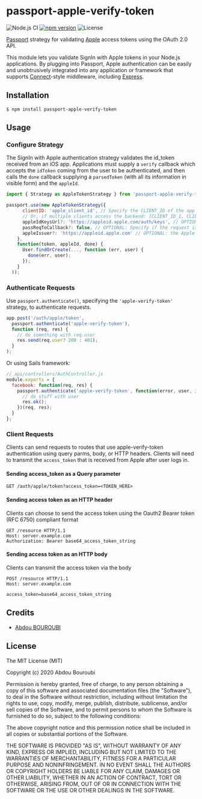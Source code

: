 # passport-apple-verify-token

![Node.js CI](https://github.com/abouroubi/passport-apple-verify-token/workflows/Node.js%20CI/badge.svg)
[![npm version](https://badge.fury.io/js/passport-apple-verify-token.svg)](https://badge.fury.io/js/passport-apple-verify-token)
![License](https://img.shields.io/npm/l/passport-apple-verify-token.svg)


[Passport](http://passportjs.org/) strategy for validating [Apple](https://developer.apple.com/documentation/sign_in_with_apple/sign_in_with_apple_rest_api/authenticating_users_with_sign_in_with_apple)
access tokens using the OAuth 2.0 API.

This module lets you validate SignIn with Apple tokens in your Node.js applications.
By plugging into Passport, Apple authentication can be easily and
unobtrusively integrated into any application or framework that supports
[Connect](http://www.senchalabs.org/connect/)-style middleware, including
[Express](http://expressjs.com/).

## Installation

    $ npm install passport-apple-verify-token

## Usage

### Configure Strategy

The SignIn with Apple authentication strategy validates the id_token received from an iOS app. 
Applications must supply a `verify` callback which accepts the `idToken`
coming from the user to be authenticated, and then calls the `done` callback
supplying a `parsedToken` (with all its information in visible form) and the
`appleId`.

```js
import { Strategy as AppleTokenStrategy } from 'passport-apple-verify-token';

passport.use(new AppleTokenStrategy({
      clientID: 'apple_client_id', // Specify the CLIENT_ID of the app that accesses the backend
      // Or, if multiple clients access the backend: [CLIENT_ID_1, CLIENT_ID_2, CLIENT_ID_3]
      appleIdKeysUrl?: 'https://appleid.apple.com/auth/keys', // OPTIONAL: Specify the url to get Apple auth keys
      passReqToCallback?: false, // OPTIONAL: Specify if the request is passed to callback
      appleIssuer?: 'https://appleid.apple.com' // OPTIONAL: the Apple token issuer
    },
    function(token, appleId, done) {
      User.findOrCreate(..., function (err, user) {
        done(err, user);
      });
    }
  ));
```

### Authenticate Requests

Use `passport.authenticate()`, specifying the `'apple-verify-token'` strategy, to authenticate requests.

```js
app.post('/auth/apple/token',
  passport.authenticate('apple-verify-token'),
  function (req, res) {
    // do something with req.user
    res.send(req.user? 200 : 401);
  }
);
```

Or using Sails framework:

```javascript
// api/controllers/AuthController.js
module.exports = {
  facebook: function(req, res) {
    passport.authenticate('apple-verify-token', function(error, user, info) {
      // do stuff with user
      res.ok();
    })(req, res);
  }
};
```

### Client Requests

Clients can send requests to routes that use apple-verify-token authentication using query parms, body, or HTTP headers. Clients will need to transmit the `access_token` that is received from Apple after user logs in.

#### Sending access_token as a Query parameter

```
GET /auth/apple/token?access_token=<TOKEN_HERE>
```

#### Sending access token as an HTTP header

Clients can choose to send the access token using the Oauth2 Bearer token (RFC 6750) compliant format

```
GET /resource HTTP/1.1
Host: server.example.com
Authorization: Bearer base64_access_token_string
```


#### Sending access token as an HTTP body

Clients can transmit the access token via the body

```
POST /resource HTTP/1.1
Host: server.example.com

access_token=base64_access_token_string
```
  

## Credits

  - [Abdou BOUROUBI](http://github.com/abouroubi)



## License

The MIT License (MIT)

Copyright (c) 2020 Abdou Bouroubi

Permission is hereby granted, free of charge, to any person obtaining a copy
of this software and associated documentation files (the "Software"), to deal
in the Software without restriction, including without limitation the rights
to use, copy, modify, merge, publish, distribute, sublicense, and/or sell
copies of the Software, and to permit persons to whom the Software is
furnished to do so, subject to the following conditions:

The above copyright notice and this permission notice shall be included in all
copies or substantial portions of the Software.

THE SOFTWARE IS PROVIDED "AS IS", WITHOUT WARRANTY OF ANY KIND, EXPRESS OR
IMPLIED, INCLUDING BUT NOT LIMITED TO THE WARRANTIES OF MERCHANTABILITY,
FITNESS FOR A PARTICULAR PURPOSE AND NONINFRINGEMENT. IN NO EVENT SHALL THE
AUTHORS OR COPYRIGHT HOLDERS BE LIABLE FOR ANY CLAIM, DAMAGES OR OTHER
LIABILITY, WHETHER IN AN ACTION OF CONTRACT, TORT OR OTHERWISE, ARISING FROM,
OUT OF OR IN CONNECTION WITH THE SOFTWARE OR THE USE OR OTHER DEALINGS IN THE
SOFTWARE.
